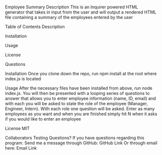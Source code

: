 Employee Summary
Description
This is an Inquirer powered HTML generator that takes in input from the user and will output a rendered HTML file containing a summary of the employees entered by the user

Table of Contents
Description

Installation

Usage

License

Questions

Installation
Once you clone down the repo, run npm install at the root where index.js is located

Usage
After the necessary files have been installed from above, run node index.js. You will then be presented with a looping series of questions to answer that allows you to enter employee information (name, ID, email) and with each you will be asked to state the role of the employee (Manager, Engineer, Intern). With each role one question will be asked. Enter as many employees as you want and when you are finished simply hit N when it asks if you would like to enter an employee

License
MIT

Collaborators
Testing
Questions?
If you have questions regarding this program:
Send me a message through GitHub: GitHub Link
Or through email here: Email Link

